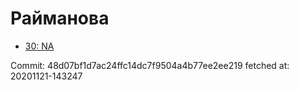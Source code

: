 # Райманова
- [30: NA](30.md)

Commit: 48d07bf1d7ac24ffc14dc7f9504a4b77ee2ee219
 fetched at: 20201121-143247
